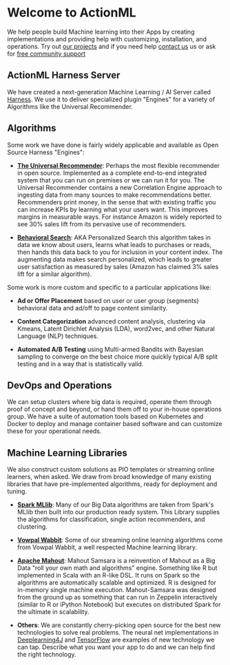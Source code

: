 # Welcome to ActionML

We help people build Machine learning into their Apps by creating implementations and providing help with customizing, installation, and operations. Try out [our projects](https://github.com/actionml) and if you need help [contact us](/#contact) us or ask for [free community support](https://groups.google.com/forum/#!forum/actionml-user) 

## ActionML Harness Server

We have created a next-generation Machine Learning / AI Server called [Harness](/docs/harness_intro). We use it to deliver specialized plugin "Engines" for a variety of Algorithms like the Universal Recommender. 


## Algorithms

Some work we have done is fairly widely applicable and available as Open Source Harness "Engines":

 - [**The Universal Recommender**](/docs/h_ur): Perhaps the most flexible recommender in open source. Implemented as a complete end-to-end integrated system that you can run on premises or we can run it for you. The Universal Recommender contains a new Correlation Engine approach to ingesting data from many sources to make recommendations better. Recommenders print money, in the sense that with existing traffic you can increase KPIs by learning what your users want. This improves margins in measurable ways. For instance Amazon is widely reported to see 30% sales lift from its pervasive use of recommenders.
 
 - [**Behavioral Search**](/blog/personalized_search): AKA Personalized Search this algorithm takes in data we know about users, learns what leads to purchases or reads, then hands this data back to you for inclusion in your content index. The augmenting data makes search personalized, which leads to greater user satisfaction as measured by sales (Amazon has claimed 3% sales lift for a similar algorithm).
 
Some work is more custom and specific to a particular applications like:

 - **Ad or Offer Placement** based on user or user group (segments) behavioral data and ad/off to page content similarity.

 - **Content Categorization** advanced content analysis, clustering via Kmeans, Latent Dirichlet Analysis (LDA), word2vec, and other Natural Language (NLP) techniques.

 - **Automated A/B Testing** using Multi-armed Bandits with Bayesian sampling to converge on the best choice more quickly typical A/B split testing and in a way that is statistically valid. 
 
## DevOps and Operations

We can setup clusters where big data is required, operate them through proof of concept and beyond, or hand them off to your in-house operations group. We have a suite of automation tools based on Kubernetes and Docker to deploy and manage container based software and can customize these for your operational needs.

## Machine Learning Libraries

We also construct custom solutions as PIO templates or streaming online learners, when asked. We draw from broad knowledge of many existing libraries that have pre-implemented algorithms, ready for deployment and tuning. 

 - [**Spark MLlib**](http://spark.apache.org/mllib/): Many of our Big Data algorithms are taken from Spark's MLlib then built into our production ready system. This Library supplies the algorithms for classification, single action recommenders, and clustering.

 - [**Vowpal Wabbit**](https://github.com/JohnLangford/vowpal_wabbit/wiki): Some of our streaming online learning algorithms come from Vowpal Wabbit, a well respected Machine learning library.

 - [**Apache Mahout**](http://mahout.apache.org/): Mahout Samsara is a reinvention of Mahout as a Big Data "roll your own math and algorithms" engine. Something like R but implemented in Scala with an R-like DSL. It runs on Spark so the algorithms are automatically scalable and optimized. R is designed for in-memory single machine execution. Mahout-Samsara was designed from the ground up as something that can run in Zeppelin interactively (similar to R or iPython Notebook) but executes on distributed Spark for the ultimate in scalability.
 
 - **Others**: We are constantly cherry-picking open source for the best new technologies to solve real problems. The neural net implementations in [Deeplearning4J](https://deeplearning4j.org/) and [TensorFlow](https://www.tensorflow.org/) are examples of new technology we can tap. Describe what you want your app to do and we can help find the right technology.
 


